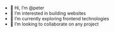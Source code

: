- 👋 Hi, I’m @peter
- 👀 I’m interested in building websites
- 🌱 I’m currently exploring frontend technologies
- 💞️ I’m looking to collaborate on any project

<!---
peter085/peter085 is a ✨ special ✨ repository because its `README.md` (this file) appears on your GitHub profile.
You can click the Preview link to take a look at your changes.
--->

